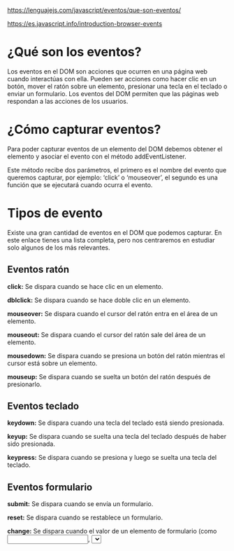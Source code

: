 https://lenguajejs.com/javascript/eventos/que-son-eventos/

https://es.javascript.info/introduction-browser-events

# ¿Qué son los eventos?

Los eventos en el DOM son acciones que ocurren en una página web cuando interactúas con ella. Pueden ser acciones como hacer clic en un botón, mover el ratón sobre un elemento, presionar una tecla en el teclado o enviar un formulario. Los eventos del DOM permiten que las páginas web respondan a las acciones de los usuarios.


# ¿Cómo capturar eventos?

Para poder capturar eventos de un elemento del DOM debemos obtener el elemento y asociar el evento con el método addEventListener. 

Este método recibe dos parámetros, el primero es el nombre del evento que queremos capturar, por ejemplo: ‘click’ o ‘mouseover’, el segundo es una función que se ejecutará cuando ocurra el evento.


# Tipos de evento

Existe una gran cantidad de eventos en el DOM que podemos capturar. En este enlace tienes una lista completa, pero nos centraremos en estudiar solo algunos de los más relevantes.


## Eventos ratón


**click:** Se dispara cuando se hace clic en un elemento.

**dblclick:** Se dispara cuando se hace doble clic en un elemento.

**mouseover:** Se dispara cuando el cursor del ratón entra en el área de un elemento.

**mouseout:** Se dispara cuando el cursor del ratón sale del área de un elemento.

**mousedown:** Se dispara cuando se presiona un botón del ratón mientras el cursor está sobre un elemento.

**mouseup:** Se dispara cuando se suelta un botón del ratón después de presionarlo.


## Eventos teclado


**keydown:** Se dispara cuando una tecla del teclado está siendo presionada.

**keyup:** Se dispara cuando se suelta una tecla del teclado después de haber sido presionada.

**keypress:** Se dispara cuando se presiona y luego se suelta una tecla del teclado.


## Eventos formulario


**submit:** Se dispara cuando se envía un formulario.

**reset:** Se dispara cuando se restablece un formulario.

**change:** Se dispara cuando el valor de un elemento de formulario (como <input>, <select> o <textarea>) cambia y se desenfoca.

**input:** Se dispara cuando el valor de un elemento de formulario cambia, independientemente de si se desenfoca o no.


## Otros eventos del DOM


**load:** Se dispara cuando se ha cargado completamente un elemento (como una página o una imagen).

**DOMContentLoaded:** Se dispara cuando se ha completado la construcción del árbol DOM de una página web, pero aún no se han cargado los recursos externos (como imágenes y hojas de estilo).

**scroll:** Se dispara cuando se desplaza el contenido de un elemento que tiene barras de desplazamiento.

**resize:** Se dispara cuando se cambia el tamaño de la ventana del navegador.

**focus:** Se dispara cuando un elemento recibe el foco.

**blur:** Se dispara cuando un elemento pierde el foco.


## Propagación de eventos


La propagación de eventos es un concepto fundamental en la programación de eventos en el DOM. Cuando ocurre un evento en un elemento HTML, como hacer clic en un botón, presionar una tecla o desplazar el ratón sobre un elemento, el evento no se queda en ese elemento solamente; en su lugar, se propaga a través de los elementos padres y puede ser capturado por otros elementos en el árbol DOM.

La propagación de eventos se produce en dos fases: la fase de captura y la fase de propagación o burbujeo (bubbling).

**Fase de Captura:** Durante esta fase, el evento desciende a través de los ancestros del elemento objetivo, desde el elemento raíz hasta el elemento objetivo. Es decir, el evento se captura por los elementos desde el ancestro más externo hasta el elemento objetivo.

**Fase de Propagación/Burbujeo:** Después de completar la fase de captura, el evento comienza a ascender desde el elemento objetivo hacia arriba a través de sus ancestros. Esto permite que los eventos sean capturados por otros elementos en el camino de regreso hacia el elemento raíz.


Podemos detener la propagación con la función stopPropagation() sobre un objeto evento.
